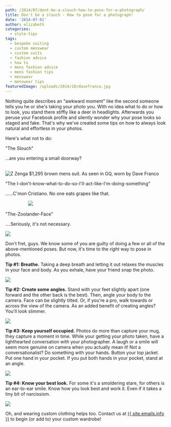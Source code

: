 ```yaml
---
path: /2014/07/dont-be-a-slouch-how-to-pose-for-a-photograph/
title: Don't be a slouch - How to pose for a photograph!
date: '2014-07-01'
author: elizabeth
categories:
  - style-tips
tags:
  - bespoke suiting
  - custom menswear
  - custom suits
  - fashion advice
  - how to
  - mens fashion advice
  - mens fashion tips
  - menswear
  - menswear tips
featuredImage: /uploads/2014/10/davefranco.jpg
---
```

Nothing quite describes an "awkward moment" like the second someone tells you he or she's taking your photo you. With no idea what to do or how to look, you stand there stiffly like a deer in headlights. Afterwards you peruse your Facebook profile and silently wonder why your pose looks so staged and fake. That's why we've created some tips on how to always look natural and effortless in your photos.

Here's what not to do:

"The Slouch"

...are you entering a small doorway?

 [](https://images-blogger-opensocial.googleusercontent.com/gadgets/proxy?url=http%3A%2F%2Fmedia-cache-ec0.pinimg.com%2F736x%2F17%2Fc5%2Fc1%2F17c5c139875fe6bdd7665eebee0ac010.jpg&container=blogger&gadget=a&rewriteMime=image%2F*)                                                       ![Z Zenga $1,295 brown mens suit. As seen in GQ, worn by Dave Franco](http://media-cache-ec0.pinimg.com/736x/62/58/da/6258da40d67767936ea4a2247cdc9746.jpg)

"The I-don't-know-what-to-do-so-I'll-act-like-I'm-doing-something"

......C'mon Cristiano. No one eats grapes like that.

                  ![](http://img.thesun.co.uk/aidemitlum/archive/00960/SNN0625B_280_960307a.jpg)

"The-Zoolander-Face"

....Seriously, it's not necessary.

[![](http://www.sfgate.com/blogs/images/sfgate/parenting/2006/08/01/zoolander_blog240x303.jpg)](http://www.sfgate.com/blogs/images/sfgate/parenting/2006/08/01/zoolander_blog240x303.jpg)

Don't fret, guys. We know some of you are guilty of doing a few or all of the above-mentioned poses. But now, it's time to the _right_ way to pose in photos.

**Tip #1: Breathe.** Taking a deep breath and letting it out relaxes the muscles in your face and body. As you exhale, have your friend snap the photo.

[![](http://3.bp.blogspot.com/-MOJYvgWqeK8/U63vlXQ3vcI/AAAAAAAAYak/baEYOJTSb8Y/s1600/tip1.jpg)](http://3.bp.blogspot.com/-MOJYvgWqeK8/U63vlXQ3vcI/AAAAAAAAYak/baEYOJTSb8Y/s1600/tip1.jpg)

**Tip #2: Create some angles.** Stand with your feet slightly apart (one forward and the other back is the best). Then, angle your body to the camera. Face can be slightly tilted. Or, if you're a pro, walk towards or across the view of the camera. As an added benefit of creating angles? You'll look slimmer. 

[![](http://3.bp.blogspot.com/-AFnzymnF8Qk/U63wH2eOY3I/AAAAAAAAYas/c9Y66j4t3Rk/s1600/tip2.jpg)](http://3.bp.blogspot.com/-AFnzymnF8Qk/U63wH2eOY3I/AAAAAAAAYas/c9Y66j4t3Rk/s1600/tip2.jpg)

**Tip #3: Keep yourself occupied.** Photos do more than capture your mug, they capture a moment in time. While your getting your photo taken, have a lighthearted conversation with your photographer. A laugh or a smile will seem more genuine on camera when you actually mean it! Not a conversationalist? Do something with your hands. Button your top jacket. Put one hand in your pocket. If you put both hands in your pocket, stand at an angle.

[![](http://1.bp.blogspot.com/-HNS2aMq87V0/U630uZtILxI/AAAAAAAAYbA/HLyfcrEyC34/s1600/tip3.jpg)](http://1.bp.blogspot.com/-HNS2aMq87V0/U630uZtILxI/AAAAAAAAYbA/HLyfcrEyC34/s1600/tip3.jpg)

**Tip #4: Know your best look.** For some it's a smoldering stare, for others is an ear-to-ear smile. Know how you look best and work it. Even if it takes a tiny bit of narcissism.

[![](http://1.bp.blogspot.com/-p_gNh-wy8_o/U7G6jX2FoYI/AAAAAAAAAiY/sJrjzRbx9yc/s1600/tipstwinimage.jpg)](http://1.bp.blogspot.com/-p_gNh-wy8_o/U7G6jX2FoYI/AAAAAAAAAiY/sJrjzRbx9yc/s1600/tipstwinimage.jpg)

Oh, and wearing custom clothing helps too. Contact us at [{{ site.emails.info }}](http://www.9tailors.com/) to begin (or add to) your custom wardrobe!